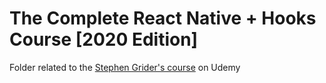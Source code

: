 # The Complete React Native + Hooks Course [2020 Edition]

Folder related to the [Stephen Grider's course](https://www.udemy.com/course/the-complete-react-native-and-redux-course/) on Udemy
